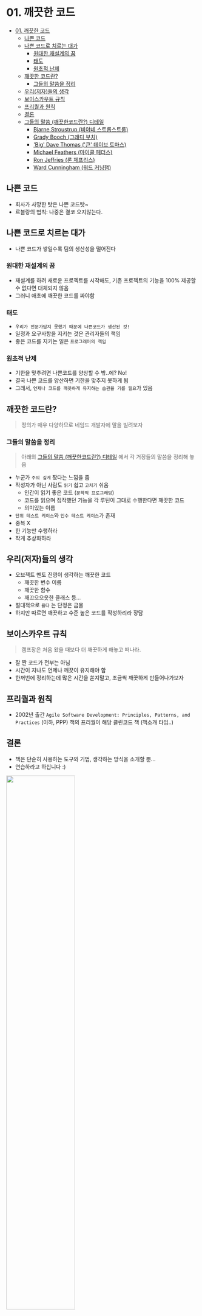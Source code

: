 # 01. 깨끗한 코드

- [01. 깨끗한 코드](#01-깨끗한-코드)
  - [나쁜 코드](#나쁜-코드)
  - [나쁜 코드로 치르는 대가](#나쁜-코드로-치르는-대가)
    - [원대한 재설계의 꿈](#원대한-재설계의-꿈)
    - [태도](#태도)
    - [원초적 난제](#원초적-난제)
  - [깨끗한 코드란?](#깨끗한-코드란)
    - [그들의 말씀을 정리](#그들의-말씀을-정리)
  - [우리(저자)들의 생각](#우리저자들의-생각)
  - [보이스카우트 규칙](#보이스카우트-규칙)
  - [프리퀄과 원칙](#프리퀄과-원칙)
  - [결론](#결론)
  - [그들의 말씀 (깨끗한코드란?) 디테일](#그들의-말씀-깨끗한코드란-디테일)
    - [Bjarne Stroustrup (비야네 스트롭스트룹)](#bjarne-stroustrup-비야네-스트롭스트룹)
    - [Grady Booch (그래디 부치)](#grady-booch-그래디-부치)
    - ['Big' Dave Thomas ('큰' 데이브 토마스)](#big-dave-thomas-큰-데이브-토마스)
    - [Michael Feathers (마이클 페더스)](#michael-feathers-마이클-페더스)
    - [Ron Jeffries (론 제프리스)](#ron-jeffries-론-제프리스)
    - [Ward Cunningham (워드 커닝햄)](#ward-cunningham-워드-커닝햄)

## 나쁜 코드

- 회사가 사망한 탓은 나쁜 코드탓~
- 르블랑의 법칙: 나중은 결코 오지않는다.

## 나쁜 코드로 치르는 대가

- 나쁜 코드가 쌓일수록 팀의 생산성을 떨어진다

### 원대한 재설계의 꿈

- 재설계를 하려 새로운 프로젝트를 시작해도, 기존 프로젝트의 기능을 100% 제공할 수 없다면 대체되지 않음
- 그러니 애초에 깨끗한 코드를 짜야함

### 태도

- `우리가 전문가답지 못했기 때문에 나쁜코드가 생산된 것!`
- 일정과 요구사항을 지키는 것은 관리자들의 책임
- 좋은 코드를 지키는 일은 `프로그래머의 책임`

### 원초적 난제

- 기한을 맞추려면 나쁜코드를 양상할 수 밖..에? No!
- 결국 나쁜 코드를 양산하면 기한을 맞추지 못하게 됨
- 그래서, `언제나 코드를 깨끗하게 유지하는 습관을 기를 필요`가 있음

## 깨끗한 코드란?

> 정의가 매우 다양하므로 네임드 개발자에 말을 빌려보자

### 그들의 말씀을 정리

> 아래의 [그들의 말씀 (깨끗한코드란?) 디테일](#그들의-말씀-깨끗한코드란-디테일) 에서 각 거장들의 말씀을 정리해 놓음

- 누군가 `주의 깊게` 짰다는 느낌을 줌
- 작성자가 아닌 사람도 `읽기` 쉽고 `고치기` 쉬움
  - 인간이 읽기 좋은 코드 (`문학적 프로그래밍`)
  - 코드를 읽으며 짐작했던 기능을 각 루틴이 그대로 수행한다면 깨끗한 코드
  - 의미있는 이름
- `단위 테스트 케이스`와 `인수 테스트 케이스`가 존재
- 중복 X
- 한 기능만 수행하라
- 작게 추상화하라

## 우리(저자)들의 생각

- 오브젝트 멘토 진영이 생각하는 깨끗한 코드
  - 깨끗한 변수 이름
  - 깨끗한 함수
  - 깨끄으으읏한 클래스 등...
- 절대적으로 `옳다` 는 단정은 금물
- 하지만 따르면 깨끗하고 수준 높은 코드를 작성하리라 장담

## 보이스카우트 규칙

> 캠프장은 처음 왔을 때보다 더 깨끗하게 해놓고 떠나라.

- 잘 짠 코드가 전부는 아님
- 시간이 지나도 언제나 깨끗이 유지해야 함
- 한꺼번에 정리하는데 많은 시간을 쏟지말고, 조금씩 깨끗하게 만들어나가보자

## 프리퀄과 원칙

- 2002년 출간 `Agile Software Development: Principles, Patterns, and Practices` (이하, PPP) 책의 프리퀄이 해당 클린코드 책 (책소개 타임..)

## 결론

- 책은 단순히 사용하는 도구와 기법, 생각하는 방식을 소개할 뿐...
- 연습하라고 하십니다 :)

<img src="https://user-images.githubusercontent.com/26691216/86534166-2687ba80-bf11-11ea-8d79-24472645791c.jpeg" width='60%'/>

> 출처: @minSW 님

## 그들의 말씀 (깨끗한코드란?) 디테일

### Bjarne Stroustrup (비야네 스트롭스트룹)

> - 논리가 간단해야 버그가 숨어들지 못함
> - 의존성을 최대한 줄여야 유지보수가 쉬워짐
> - 오류는 명백한 전략에 의해 철저히 처리
> - 성능을 최적으로 유지해야 다른 사람들이 고치려는 유혹에 빠지지 않음
> - 깨끗한 코드는 한 가지를 제대로 함

### Grady Booch (그래디 부치)

> - 단순하고 직접적
> - `잘 쓴 문장처럼 읽힘`
> - 설계자의 의도를 숨기지 않음
> - 명쾌한 추상화와 단순한 제어문

### 'Big' Dave Thomas ('큰' 데이브 토마스)

> - 작성자가 아닌 사람도 읽기 쉽고 `고치기 쉬움`
> - `단위 테스트 케이스`와 `인수 테스트 케이스`가 존재
> - 의미있는 이름
> - 특정 목적을 달성하는 방법은 하나만 제공
> - 의존성은 `최소`, 각 의존성을 명확히 정의
> - API는 명확하며 `최소`로 줄임
> - 언어에 따라 필요한 모든 정보를 코드만으로 명확히 표현할 수 없기에 코드는 문학적으로 표현해야 마땅 (?) -> `인간이 읽기 좋은 코드 (문학적 프로그래밍)`

### Michael Feathers (마이클 페더스)

> - 깨끗한 코드는 누군가 `주의 깊게` 짰다는 느낌을 줌

### Ron Jeffries (론 제프리스)

> - 켄트 백이 제안한 단순한 코드 규칙
>   - 모든 테스트를 통과한다
>   - `중복이 없다`
>   - 시스템 내 모든 설계 아이디어를 표현한다
>   - 클래스, 메서드, 함수 등을 최대한 줄인다
> - 중복 X
> - 한 기능만 수행하라
> - 제대로 표현하라
> - 작게 추상화하라

### Ward Cunningham (워드 커닝햄)

> - 코드를 읽으며 짐작했던 기능을 각 루틴이 그대로 수행한다면 깨끗한 코드
> - 코드가 그 문제를 풀기 위한 언어처럼 보인다면 아름다운 코드
